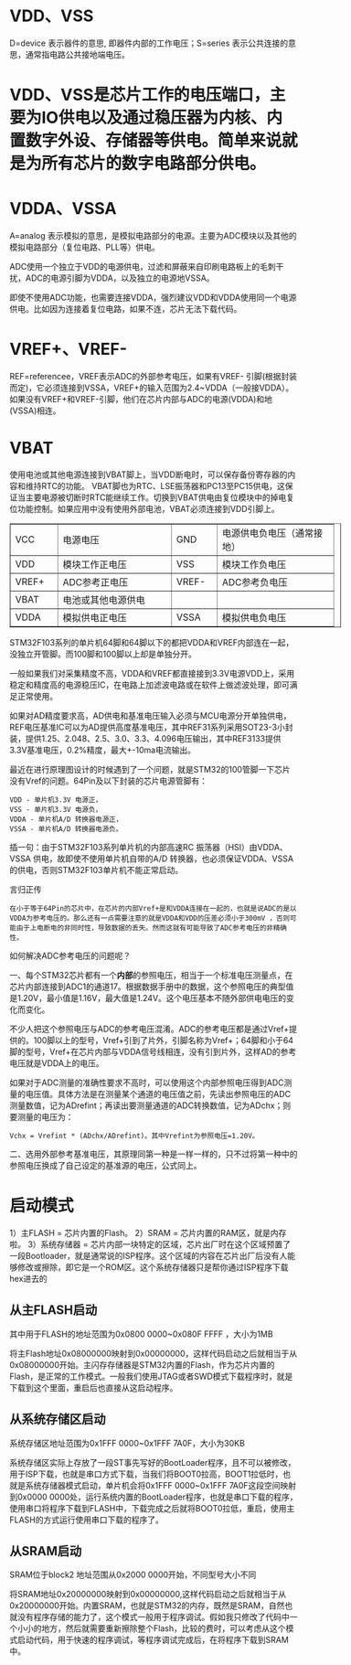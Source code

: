 # VDD、VSS
D=device 表示器件的意思, 即器件内部的工作电压；S=series 表示公共连接的意思，通常指电路公共接地端电压。

# VDD、VSS是芯片工作的电压端口，主要为IO供电以及通过稳压器为内核、内置数字外设、存储器等供电。简单来说就是为所有芯片的数字电路部分供电。

# VDDA、VSSA
A=analog 表示模拟的意思，是模拟电路部分的电源。主要为ADC模块以及其他的模拟电路部分（复位电路、PLL等）供电。

ADC使用一个独立于VDD的电源供电，过滤和屏蔽来自印刷电路板上的毛刺干扰，ADC的电源引脚为VDDA，以及独立的电源地VSSA。

即使不使用ADC功能，也需要连接VDDA，强烈建议VDD和VDDA使用同一个电源供电。比如因为连接着复位电路，如果不连，芯片无法下载代码。

# VREF+、VREF-
REF=referencee，VREF表示ADC的外部参考电压，如果有VREF- 引脚(根据封装而定)，它必须连接到VSSA，VREF+的输入范围为2.4~VDDA（一般接VDDA）。如果没有VREF+和VREF-引脚，他们在芯片内部与ADC的电源(VDDA)和地(VSSA)相连。

# VBAT
使用电池或其他电源连接到VBAT脚上，当VDD断电时，可以保存备份寄存器的内容和维持RTC的功能。
VBAT脚也为RTC、LSE振荡器和PC13至PC15供电，这保证当主要电源被切断时RTC能继续工作。切换到VBAT供电由复位模块中的掉电复位功能控制。如果应用中没有使用外部电池，VBAT必须连接到VDD引脚上。

<table border="1" cellpadding="1" cellspacing="1" style="width:580px;"><tbody><tr><td style="width:66px;">VCC</td><td style="width:182px;">电源电压</td><td style="width:63px;">GND</td><td style="width:187px;">电源供电负电压&#xff08;通常接地&#xff09;</td></tr><tr><td style="width:66px;">VDD</td><td style="width:182px;">模块工作正电压</td><td style="width:63px;">VSS</td><td style="width:187px;">模块工作负电压</td></tr><tr><td style="width:66px;">VREF&#43;</td><td style="width:182px;">ADC参考正电压</td><td style="width:63px;">VREF-</td><td style="width:187px;">ADC参考负电压</td></tr><tr><td style="width:66px;">VBAT</td><td style="width:182px;">电池或其他电源供电</td><td style="width:63px;"></td><td style="width:187px;"></td></tr><tr><td style="width:66px;">VDDA</td><td style="width:182px;">模拟供电正电压</td><td style="width:63px;">VSSA</td><td style="width:187px;">模拟供电负电压</td></tr></tbody></table> 



STM32F103系列的单片机64脚和64脚以下的都把VDDA和VREF内部连在一起，没独立开管脚。而100脚和100脚以上却是单独分开。

一般如果我们对采集精度不高，VDDA和VREF都直接接到3.3V电源VDD上，采用稳定和精度高的电源稳压IC，在电路上加滤波电路或在软件上做滤波处理，即可满足正常使用。


如果对AD精度要求高，AD供电和基准电压输入必须与MCU电源分开单独供电，REF电压基准IC可以为AD提供高度基准电压，其中REF31系列采用SOT23-3小封装，提供1.25、2.048、2.5、3.0、3.3、4.096电压输出，其中REF3133提供3.3V基准电压，0.2%精度，最大+-10ma电流输出。


最近在进行原理图设计的时候遇到了一个问题，就是STM32的100管脚一下芯片没有Vref的问题。64Pin及以下封装的芯片电源管脚有：

    VDD - 单片机3.3V 电源正，
    VSS - 单片机3.3V 电源负，
    VDDA - 单片机A/D 转换器电源正，
    VSSA - 单片机A/D 转换器电源负。

插一句：由于STM32F103系列单片机的内部高速RC 振荡器（HSI）由VDDA、VSSA 供电，故即使不使用单片机自带的A/D 转换器，也必须保证VDDA、VSSA 的供电，否则STM32F103单片机不能正常启动。

言归正传

    在小于等于64Pin的芯片中，在芯片的内部Vref+是和VDDA连接在一起的，也就是说ADC的是以VDDA为参考电压的。那么还有一点需要注意的就是VDDA和VDD的压差必须小于300mV ，否则可能由于上电断电的非同时性，导致数据的丢失。然而这就有可能导致了ADC参考电压的非精确性。

如何解决ADC参考电压的问题呢？

一、每个STM32芯片都有一个**内部**的参照电压，相当于一个标准电压测量点，在芯片内部连接到ADC1的通道17。根据数据手册中的数据，这个参照电压的典型值是1.20V，最小值是1.16V，最大值是1.24V。这个电压基本不随外部供电电压的变化而变化。

不少人把这个参照电压与ADC的参考电压混淆。ADC的参考电压都是通过Vref+提供的。100脚以上的型号，Vref+引到了片外，引脚名称为Vref+；64脚和小于64脚的型号，Vref+在芯片内部与VDDA信号线相连，没有引到片外，这样AD的参考电压就是VDDA上的电压。

如果对于ADC测量的准确性要求不高时，可以使用这个内部参照电压得到ADC测量的电压值。具体方法是在测量某个通道的电压值之前，先读出参照电压的ADC测量数值，记为ADrefint；再读出要测量通道的ADC转换数值，记为ADchx；则要测量的电压为：

    Vchx = Vrefint * (ADchx/ADrefint)。其中Vrefint为参照电压=1.20V。

二、选用外部参考基准电压，其原理同第一种是一样一样的，只不过将第一种中的参照电压换成了自己设定的基准源的电压，公式同上。



# 启动模式

1）主FLASH = 芯片内置的Flash。
2）SRAM = 芯片内置的RAM区，就是内存啦。
3）系统存储器 = 芯片内部一块特定的区域，芯片出厂时在这个区域预置了一段Bootloader，就是通常说的ISP程序。这个区域的内容在芯片出厂后没有人能够修改或擦除，即它是一个ROM区。这个系统存储器只是帮你通过ISP程序下载hex进去的

## 从主FLASH启动
其中用于FLASH的地址范围为0x0800 0000~0x080F FFFF ，大小为1MB

将主Flash地址0x08000000映射到0x00000000，这样代码启动之后就相当于从0x08000000开始。主闪存存储器是STM32内置的Flash，作为芯片内置的Flash，是正常的工作模式。一般我们使用JTAG或者SWD模式下载程序时，就是下载到这个里面，重启后也直接从这启动程序。

## 从系统存储区启动
系统存储区地址范围为0x1FFF 0000~0x1FFF 7A0F，大小为30KB

系统存储区实际上存放了一段ST事先写好的BootLoader程序，且不可以被修改，用于ISP下载，也就是串口方式下载，当我们将BOOT0拉高，BOOT1拉低时，也就是系统存储器模式启动，单片机会将0x1FFF 0000~0x1FFF 7A0F这段空间映射到0x0000 0000处，运行系统内置的BootLoader程序，也就是串口下载的程序，使用串口将程序下载到FLASH中，下载完成之后就将BOOT0拉低，重启，使用主FLASH的方式运行使用串口下载的程序了。

## 从SRAM启动
SRAM位于block2 地址范围从0x2000 0000开始，不同型号大小不同

将SRAM地址0x20000000映射到0x00000000,这样代码启动之后就相当于从0x20000000开始。内置SRAM，也就是STM32的内存，既然是SRAM，自然也就没有程序存储的能力了，这个模式一般用于程序调试。假如我只修改了代码中一个小小的地方，然后就需要重新擦除整个Flash，比较的费时，可以考虑从这个模式启动代码，用于快速的程序调试，等程序调试完成后，在将程序下载到SRAM中。

